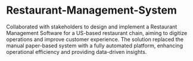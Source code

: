# Restaurant-Management-System
Collaborated with stakeholders to design and implement a Restaurant Management Software for a US-based restaurant chain, aiming to digitize operations and improve customer experience. The solution replaced the manual paper-based system with a fully automated platform, enhancing operational efficiency and providing data-driven insights.
